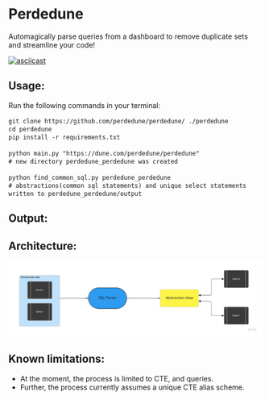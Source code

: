 # Perdedune
Automagically parse queries from a dashboard to remove duplicate sets and streamline your code!

[![asciicast](https://asciinema.org/a/uOOS9DwAKtDTud4QmJyCpfD84.svg)](https://asciinema.org/a/uOOS9DwAKtDTud4QmJyCpfD84)

## Usage:
Run the following commands in your terminal:
```
git clone https://github.com/perdedune/perdedune/ ./perdedune
cd perdedune
pip install -r requirements.txt

python main.py "https://dune.com/perdedune/perdedune"
# new directory perdedune_perdedune was created

python find_common_sql.py perdedune_perdedune
# abstractions(common sql statements) and unique select statements written to perdedune_perdedune/output
```

## Output:

## Architecture:

<img src=diagram.jpg>

## Known limitations:
* At the moment, the process is limited to CTE, and  queries.
* Further, the process currently assumes a unique CTE alias scheme.
